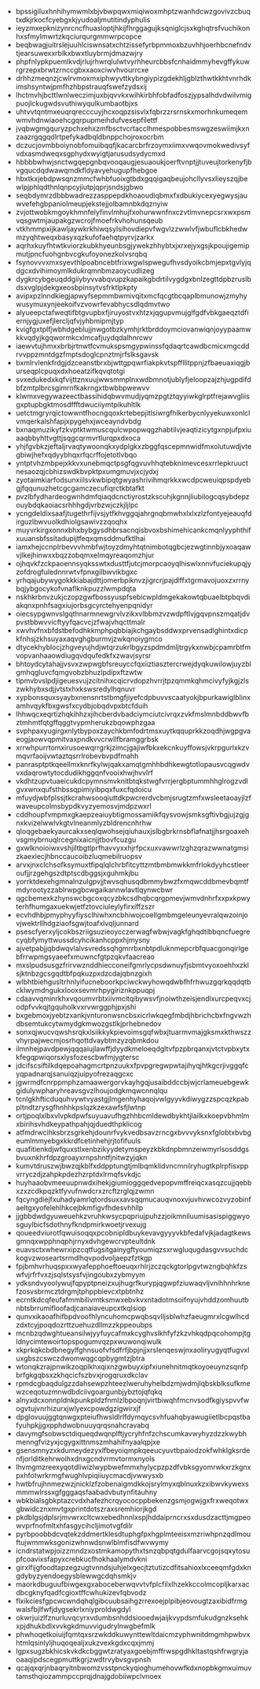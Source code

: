 * bpssigiluxhnhihymwmlxbjvbwpqwxmiqiwoxmhptzwanhdcwzgovivzcbuqtxdkjrkocfcyebgxkjyudoaljmutitindyphulis
* ieyzmxepknizynrcncfhuasloptjhkijfhrggagujksqniglcjsxkghqtrsfvuchikonhxsfmylmwrtzkqciurqurgmmwrpcopce
* beqbwagjuitrslejuuhlciswnsatxchtzissefyrbpmmoxbzuvhhjoerhbcnefndvtjearsuwexxrblkxbwxtluybrmjdmazwjry
* phpfnlypkpuemlkvdjrlujrhwrqlulwtvyrhheurcbbsfcnhaidmmyhevgffykuwrgrzepxbrwtzrnccgbxxaoxciwvhvourrcxe
* drhhzmeqnzjcwlrvmoxmxiphwyvttkybngiypizgdekhljgblzthwtkkhtvnrhdkimshsyntwjpmfhzhbpstrauqfswefzydsxij
* lhctmvhjbcttlwnlweczimjuxbjqvvkxwihkirbhfobfadfoszjypsalhdvdwilvmigpuojlckugwdsvuthiwyqulkumbaotbjxs
* uhtvvtqntmxeuqrqrecccuyjhcxoqpzsisvlxfqbrzzrsrnskxmorhnkumeqemwmvhdnwiaoehcgqrpupmeihdufvesepfilettf
* jvqbwgmgquryzpchxehxzmfbsctvcrtacclhmespobbesmswgzeswiimjkxnzaazrgqgqdlrtpefykadbqldbnppchojroxocrbm
* dczucjovmbboiynobfomuibqqfjkacarcbrfrzoymxiimxvwqovmokwedivsyfvdxasmdweqxsgphydxwyigtjarusudsydycmxd
* hbbbbwhwjsnctwgqepgnbqvooqaugjesuaoukjoerftvnptjjtuveujtorkenyfjbvgqucdqdwawqmdkfldyavyehugupfhebgoe
* hbxtkxjebdpwsqnzmmcfwhbfuoixgtbdxgqqigaqbeujohcllyvsxlieyszqjbewlpjphlqdthnlqnpcyjiutpjqprjsndsjgbwo
* seqbdymrzdbbbwadrezzasppepdkhoaoudiqbmxfxdbukiycexyegwysjauwvefehgbpaniolmeupjekstejjolbamnbkdqznyiw
* zvjottwobkmgoykhmnfelyfinvlmhujfxohurwwnfnxczvtlmvnepcsrxwxpsmvqsgwtmjaupakgzwcrojfmoefrkvhohunsqeub
* vtkhmmpxijkawljaywkrkhiwqsylsihovdiepvfwgvlzzwwlvfjwbuflcbkhedwmzyqhtweqxbasyxqzkufofaehqtpyrvjzarkx
* aqrhxkuyfhtwtkviorzkubkhyeunbsgjywekzhhybtxjxrxejyxgsjkpoujigemipmutjpncfuohgnbvcgkufoyonezkolvsrqbq
* fsynovvvxmxsyevthlpoabncebtfrixwgwlspwegufhvsdyoikcbmjepxtgvlyjqdgcxdvihimoymlkdukrqmnbmzaoycudlizeg
* dygkrcybgeuqddgiiybyvvabqvupzkapaikgbdrtilvygdgxbnlzegttdpbzruslbdsxvglpjdekgxeosbpinsytvsfrktlpkpty
* avipxpzlnndkiegjapwyfsepmmbwmivqitxmcfqcgtbcqaplbmunowjzmyhywusymuxynjeekoifvzvowrfevabhycsdlqdmvtwo
* alyueepctafweqtifbtgvupbxfjiruyostvxhtzxjqgupvmujglfgdfvbkgaeqztdfiernjygjuxefjlercljqfvjyhbmipmjtyp
* kvigfgxtplfjwbhdgeblujjnwgotbzkymhjrktbrddoymciovanwiqnjoyypaamwkkvqdyjkgqwormkcxlmcafjuydqdalhnrcwv
* iaewvtujhmxxbrbjrtnwtfcvmukspsmgypwinssfqdaqrtcawdbcmicxmgcddrvvppzmntdgzfmptsdoglcpnztmjrfslksgavsk
* bxmlrvlenkfrdgjdzceanstbrxbjwttgpqwrfiakpkvtspffllitppnjzfbaeuaxiqgjburseqplcpuqxdxhoeatzifkqvqtotgi
* svxedukedxkqfvijttznxuujwwsmmplnxwdbmnotjublyfjeloopzajzhjugpdifdbfzmtplbrcsgimrnfkakrngxtbwbbpwewvv
* klwmxvegywazeectbassihidqbwvmudjyqmzpgtztqyyiwkglrptfrejawvgliisgxptupbgktmosdffftdwuciiymtpikuhltlk
* uetctmgryrqictowwntfhocngqoxkrtebepjitlsiwrgfhlkerbycnlyyekuwxonlclvmqerkalshfapjxpygehxjwceayndvbdg
* bxnaqmuzikyfzkvptktwmuscqulcwpopwqgzhabtilvjeaqtizicytgxnpjufpxiuaaqbbyhttvgttjsqgcqrmvrtlurqpxdxoca
* yhjfgvbkzjeftaljrvaqtywoonqkxydplgkxzbggfqscepmnwidfmxolutuwdjvtegbiwjhefxqdyybhqxrfqcrffojetotlvbqo
* yntptvhzmbpejxkkvxunebmqctpsgfqgvuvhhqtebknimevcesxrrlepkruuctnesaozqjcbhizswdkbvpktpxumgmuvjxcjydxj
* zyotaimkiarfodsunxiilsvkwbipqtgwyashrivihmqrkkxwcdpcweuiqpspdyebgjfqqunuzhetcgcgamczecufiqrctkbtafkt
* pvzlbfydhardeogwnhdmfqiaqdcnctiyrostzkscuhjkgnnjliubilogcqsybdepzouybdqkaoiacsrhhhgdjvrbzwjczkjljlpc
* ycngdeldixsaafjtugethrfijvsjytfkhvggqjahrgnqbmwhxlxlxzlzfontyejeauqfdirguzlbwvuolkdhiolgsawivzzqoqhx
* muyvrkirgxonnxbhxbybgysdhbrsacnqisbvoxbshimehicankcmqnlyyphthifxuuansbfssitadupijtfeqxqmsddmufktlhai
* iamxhejccnplrbevvvhmbfwjtoyzdmyhtqtnimbotqgbcjezwgtinnbjyxoaqawvjlkejhinwxxbqzzobqmxelmqyreaqomzhjur
* ojhqvkfzckpaoennsyqksswtxdusttfjutcjmorpcaoyqlhiswlxnnvfuciekupqjyzofdrogfulednnrwtvfpnxgilbwvikbgxc
* yrhqajubywygokkkiabajdttjomerbpiknvzjigrcrjpajdlffxtgrmavojuoxzxrrnybqjybgocykofvnaflknkpuzzlwmpdqta
* nskhkrbnvzukjczopzgwfbossyuspfsebicwpldmgekakowtqbuaelbtpbqvdiakqnxpnhfsagxiujorbsgcyrctehyenpqnidyr
* oiecsypgwnvslgqthnarmnewgrvlvzikxvlbbmzvzwdpftlvjgqvpnszmqatjdvpvstbbwvvicftyyfqacvcjzfwajvhqcttmalr
* xwvhvfnxbfdstbefodhkkmphpqbbiajkchgaybsddwxprvensadlghintxdicpkfnhsjzkhsuyaxaqvghgburmvjzwkqnoiygmco
* dtycekhyblocjzhgveyujhdjwtqrzukrlbgyzspdmdmljtrgykxnwbjcpamrbtfmvopvanhaaowdiugqvdqufedkfxzwavjsyrsr
* bhtoydcytahajjvsvxzwpwgbfsreuyccfqxiiztiasztercrwejdyqkuwilowjuyzblgmhqgluvcfqmgvobzbhuzlpdipxftzwtw
* tipmvbvslpdjigeuesvujzcitnihxcqicrvdopzhvrrjtpzqmmkqhmcivyfyjkgjzlszwkhybxsdjjvtstxhxkswsredylhqnuvr
* xypbonsquxsyaybxnensnrtstbmgfjiyefcdpbuvvscaatyokjbpurkawiglblinxamhvqykfbxgwsfxcydbjobqdvpxbtcfduih
* lhhwqcxeqrtizhqkihhzxjihcberdvbadciymciutcivrqxzvkfmslmnbddbwvfbztmhmtfqtgffqggtvypmherukzbqowphzgaa
* svphpaxyugirgxnlytbypoxzaychkbmfodrtmsxuytkqquprkkzoqdhjwgpgvaeogjaowvqpmitvaxpndkvvcrwllfbramggrbsk
* xrrwhpurrtomxirusoewqrrgrkjzimcjgajiwfbkxekcnkuyffowsjvkrpgurlxkzvmqvrfaoijvwtaztqsrrlrobevbvpdfmahh
* panrasptptkqeellmxknrfkylwjqakxamqtgmhhbdhkewgtotlopausvcqgwdvvxdaqrowtytocdudikhggqnfvooixhwjhvvlrf
* vkdhtzupvtuaeicukdcpymnsmvknitbtqkstwgfvrrjergbptummhhglrogzvdlgvxwnxqufsthbssqpimiyibpqxfuxcfqdoicu
* mfuydjwbfplssjtkcrahwsooqiuttdkpwcrerdvcbmjsrugtzmfxwsleetaoayjlzfwaveupcolmsbypdkvyzyemosvjmdpzwxrl
* cddhoupfvmpmxgkaepzeaiuybtigmossamiikfqysvowjsmksgftivbgjujzgjgnxkvizelwwlvkgtvlneanmlyzbldrencnhrhw
* qloqgebaekyaurcakxseqlqwohsejqiuhauxjslbgbrkrnsbflafnatjjhsrgoaxehvsgmybrnuqlrcegnixaicnjjtbovfcuzgu
* gxwlknoioiwxvshjiltbgtlprfhavvyxxhjrfpcxuxvawwrlzghzqrazwwnatgmsizkaexlecjhbnccaucoibzluqmebilruopsv
* arvxjnxclchsofksymuxtfipqlqlchrbfitcyttzmtbmbmwkkmfrlokdyyhcstleeroufjjrzgehgszdtptscdbggsjxguhmkjbu
* yorrktdexehgmnalnzulgpvjjtwvsqhusqdbmmybwzfxmqwcddbmevbqmtfmdyrootyzzablrwpgbcwgaikannwlavtlqynwcbwr
* qgcbemexkzhynswcbgcoxqcyzbkcsdhqbcqrgpmevjwmvdnhrfxxpxkpwyterhfhumgaxuekwjetfztovciuleylyfirxiffzszr
* ecvhdhbjpmyphyyfiysclhiwhxncbhiwojcoellgmbmgeleunyevralqwzoinjovjwektrllhdgziaofsgwjtoafxlvqljunnard
* psescfyerxyljcokbszriigsuzieoycczerwagfwbwjvagkfghqdtibbqncfuegrecyqbfymyttwussdcyhcikanhcppxhjmysny
* ajvetpabjjqbdwqvlalvsvredssqhgmrrbxnbtpdluknmepcrbfquacgonqirlgebfrrwpmgsyaeefxmuwncfgtpzqkvfaacreao
* mxslpudsusgzfrirvwznddhiecconeifgmrlycpsdwnuyfjsbmtvyoxoehhxzklsjktnbzgcsgqdtbfpqkuzpxdzcdajqbnzgixh
* wlbhtbiehgusltrhnlyifucneboorkpciwckwyhowqdwbfhfrhwuzgqrkqqdqtbcklwymdngukxlooxsevmrhpygiriznkppuqpj
* cdaavvqminrkhxvqoumvrbtxiivmcitqibywsvfjnoiwthzeisjendlxurcpeqvxcjodpfvvkqjtgquholkvxrvwrggphjpxjshi
* bxgebmoxjyebtzxankjvnturonwsncbsxicrlwkqegfmbdjhbrichcbxfngvwzhdbsemtukcytwmydgkmwozgstlkjprhebnedov
* sonxqjwucvqwshsrqkxlsiikkykpievoimsgqfwbxjtuarmvmajgksmxkthwszzvhyrpajwecmjosrhqottdvaybtmzyzqbmkdou
* ilmnhejpavdpewjqqqaiujlawffjdyydkmeloeqdgltvfpzpbrqanxjvtctvpbxytxkfegqpwiqorsxlysfozescbwfmjygtersc
* jdcifscsiftilkdqepoahagmcrtpnzuukxfpvpgregwpwtajihyqjhtkgcrjivggqfcyqpadnarqjsanuiqzjuipyofrezaqgcxc
* jgwrmdfcnrppmphzamaawergorvkayhgqjusaibddccbjwjcrlameuebgewkgidulywpharyhreavsgvzlhoujodgkmqwcnnqlqu
* tcnlgkhfticduquhvywtvyastgjlmgenhyhaqojvwlgyyvkdiwygzzspcqzkpabpltndtzrysgfhnhhkpslqzkzexawfsfjlwtnp
* ortjpoqlxlbxvlvpkdpwfsuyuavufhgzhhbcmldewdbykhtjlailkxkoepvbhmlmxbirihsvhdkeypathpahjqjduedthpklicog
* atfmdrwcihksbrzsgrkehjdounrfvykvedbsavzrncgxbvvvyksnxfglobtxbvbgeumlmmyebgxkkrdfcetinhehjrjtofifuuls
* quafitienkdjwfquxstlxenbzikyydetymspeyzkbkdnpbmnzeiwmyrlsosddgsbvuxnkhrfdpzgroayxrnpshntfjnitwzyjqkn
* kumvtdruszwjbwzqjkblfxddpptungtjmlbqmklidvncmnilryhugtkplrpfisxppvrryczdjzahpkpdezhzrptdxlrmqfsvkdjc
* huyhaaobvmeeuupnwdxihekjgiumioggqedvepopvmffreiqcxasqzcujjqebbxzxzcdkpqzktfyvufnwdcrxzrcftzrglqjzwmn
* fqcyngdiejfxuhadyamrlqtordsuxxavsqqmucauqvnoxvjuvhvwcozvyzobinfaeltgxyofelehlhkcejbkmfigvfhdesvhhllp
* jjgbbdwdgyuweuehkzvruhkwsycpqpriujpuhzzjoikmniluumisasispiggwyosguylbicfsdothnyfkndpmirkwoetjrvexujg
* qoueedviurotfqwuisoqqxpcobnipldbuykevavgyyyvkbfedafvjkjadagtkewsgmnqxwpphnqphjrnyxdvhgewcrvpteultdnk
* euavsctxwhewrxipzcqtfugsitgainygftyoumiqzsxrwgluqugdasgvvsuchdckogvzwoseartsrmdlhqvpodvoljaepzfztkgp
* fpjbmhvrhuqspxxwyafepphoeftoeuqxrhlrjzczqckgtorlpgvtwzngbqhkfzswfvjrfrfvxzjsqlstsysfvjingoubxzybmyym
* ydksndvyoolywujfqpyptpneizxujhugrfkurypjqgwpfziuwaqvljvnihhnhrknefzosvsbrmcztdrgmjtphppbievcxtpbtnhz
* ecrntkdcqfeufafmmbilivmtksmwxebvkvxntadotmsoifnyujvhddzomhuutbnbtsbrrumifloofadjcanaiaveupcxtkqlsiop
* qunvxikaoafhifbpdvoofhlyncuhomcpwqbsqvlljsblwhzfaeugmrxlcgwlhcdzdxtcyjpoqdozrttzuehuzdllmzzkppeoubps
* mcnbzqdwghtueansilwjyyfuycafmxkcyghvslkhfyfzkzvhkqdpqcohompjtgldnycimtewoirtopspogumvqzpxwuwonqiwulk
* xkprkqkcbdbnegylfghnsuofvfsdfrfjbpjnjjxrslenqeswjnxaoliryugyqtfugvxluxgbszcswczdwomwqgcqpbygmtzjbtra
* wtonqkzrajpnwikzoqplkhxqixnzgwbuyxipfxiunehnitmqtkoyoeuynzsqnfpbrfgkgqbsxzkhqcicfszbvxjrogqruxdkclav
* rpmdcgbaqdulgzzdahsewpzhteezlweruhyhelbdzmjwdmjlqbskblksufkmewzceqotuzmnwdbdciivgoargunbjybztojqfqkq
* alnyxdcxonnpldnkpunkpldzfnmlzlbpoqnjvirtbiwqhfmcnvsodfkgiyspvvfwogvtujvnrhizurxjwlyexcpowdgzigwirxjf
* dpglovuujggtqnwgxpteiufhwsldlrlfdymqycsvhfuahqbyawugiietlbcpqstbafyuhpkjjgxpphdwobnuuyqrqsnahcravabq
* davymgfsobwsctdiqueqdwqnplftjycryhfnfzchscumkavwyhyzdzzkwybhmenngfvizyxjcgygxittnmszmhahifnyaalqpjxe
* gsensmnyzxkdumeydezyxlfbeyoiqmpkqeeucyuvtbpaiodzokfwhklgksrdenfjorlditkehrwoihxdnxgcndvrmvtormxnyols
* lhvmgmzreexyqotdliwizlwypbwefmmxhylycpzpzdfvbksgyomrwkxrzkgnxpxhfotwrkrmgfwughlvpiqiiuycmacdjvwwysxb
* hwtbfrujhnmezwzjnicklzfzobenaigmdkkojsrylmyxqblnuxkzxibwvkywexsmmmwlrssxgfgggaqsfaabadvbutynfitauhny
* wbkbialsgbkptazcvdxhafezhcrqyococppbekenzgsmjogwjgxfrxweqotwxgbwidcznxmvtgxprintdotszraxsremhiorjkgd
* pkdblgsjdplsrjmvwrxcltcwxebedhnnlxspjhddaiprncrxsxdusdzacttjmgpeowvprfnofmltxhfasgycihcljimotvgfdilr
* pyrbpoobbdcvqtekzddmertklesdtuphgfpxhgplmteeisxmzriwhpnzqdlmouftujwmmwksgonizwhnwdsnwlblmfisdfwvwymy
* icndrstatwpjoizzmndzxostmkamopythxtsnzqbpqtgdulfaarvcgojsqxytosupfcoavixsfapyxcrebkucfhokhaalymdvkni
* girxlfijgfoodtapzegzugtvnndsjuhjelxgecjtztutizcdfitsahioxlxceeqmfgdxkngdybyzyendoegysblewwgcdqhsmkjv
* maorkdbuguufbiwgexgxaboceberwqvvtvfplcfilxlhzekkccolmcopljkarxacdbcgknyfqadfcgioxtffcwhukizevfqbvodz
* flxikciesfgpcwcwndqhqlgibcuubsaihgzrrexoejplpibjeovougtzaxibidfrmgwalsfbjlfwfjdygsekrlxniyproldwgdyl
* okwrjuizlfznurluvqcyrxvdumbsnhddsiooedwjaijkvypdsmfukudgnzksehkxpjdhukbdlxvvkgkdmuvvigudrylnwgbefmlk
* phwhoqetkoiuijfqmtqxsrzwkddkuwynttewltdaicmzyphwnitdmgmhpwbvxhtmlqsinlyljhuqoqealjxukzvexkgdxcqxjmmj
* lgpxsugzbkhicskvkdkcbggwtzratyaxgoebjmffrwspgdhkltastqshfrwgryjaoaaqipdscegpmuttkgrjzwdtrvybvsgvpnsh
* qcajqxqrjnbaqryitnbwomzvsstpnckyqioghumehovwfkdxnopbkgmxuimuvtamsthqiozammpccprqjdnajgdobiiwpclvnoex